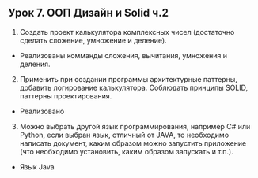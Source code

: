 ## Урок 7. ООП Дизайн и Solid ч.2
1. Создать проект калькулятора комплексных чисел (достаточно сделать сложение, умножение и деление). 
- Реализованы комманды сложения, вычитания, умножения и деления.
2. Применить при создании программы архитектурные паттерны, добавить логирование калькулятора.
Соблюдать принципы SOLID, паттерны проектирования.
- Реализовано
3. Можно выбрать другой язык программирования, например C# или Python, если выбран язык, отличный от JAVA, то необходимо написать документ, каким образом можно запустить приложение (что необходимо установить, каким образом запускать и т.п.).
- Язык Java
